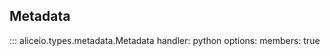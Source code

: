 ## Metadata

::: aliceio.types.metadata.Metadata
    handler: python
    options:
      members: true
